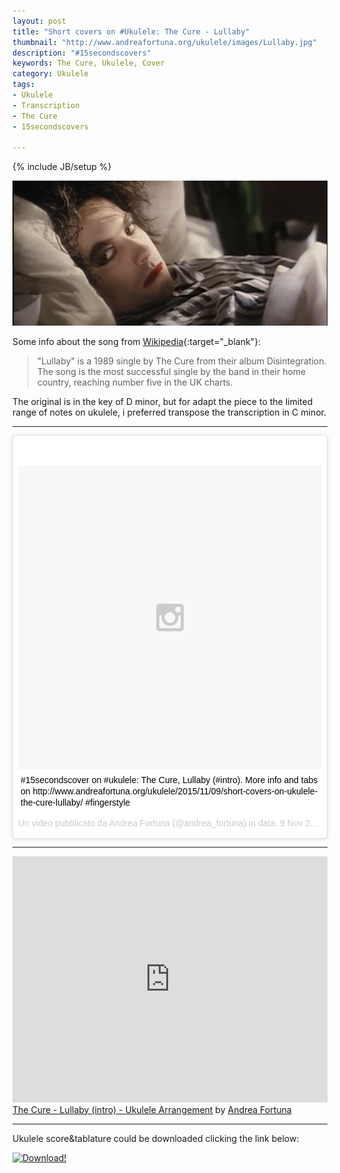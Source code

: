 ```yaml
---
layout: post
title: "Short covers on #Ukulele: The Cure - Lullaby"
thumbnail: "http://www.andreafortuna.org/ukulele/images/Lullaby.jpg"
description: "#15secondscovers"
keywords: The Cure, Ukulele, Cover
category: Ukulele
tags: 
- Ukulele
- Transcription
- The Cure
- 15secondscovers
 
---
```

{% include JB/setup %}


![Lullaby](/ukulele/images/Lullaby.jpg)
<!-- more -->

Some info about the song from [Wikipedia](https://en.wikipedia.org/wiki/Lullaby_%28The_Cure_song%29){:target="_blank"}:

>"Lullaby" is a 1989 single by The Cure from their album Disintegration. The song is the most successful single by the band in their home country, reaching number five in the UK charts.


The original is in the key of D minor, but for adapt the piece to the limited range of notes on ukulele, i preferred transpose the transcription in C minor.

<hr/>

<blockquote class="instagram-media" data-instgrm-captioned data-instgrm-version="5" style=" background:#FFF; border:0; border-radius:3px; box-shadow:0 0 1px 0 rgba(0,0,0,0.5),0 1px 10px 0 rgba(0,0,0,0.15); margin: 1px; max-width:658px; padding:0; width:99.375%; width:-webkit-calc(100% - 2px); width:calc(100% - 2px);"><div style="padding:8px;"> <div style=" background:#F8F8F8; line-height:0; margin-top:40px; padding:50.0% 0; text-align:center; width:100%;"> <div style=" background:url(data:image/png;base64,iVBORw0KGgoAAAANSUhEUgAAACwAAAAsCAMAAAApWqozAAAAGFBMVEUiIiI9PT0eHh4gIB4hIBkcHBwcHBwcHBydr+JQAAAACHRSTlMABA4YHyQsM5jtaMwAAADfSURBVDjL7ZVBEgMhCAQBAf//42xcNbpAqakcM0ftUmFAAIBE81IqBJdS3lS6zs3bIpB9WED3YYXFPmHRfT8sgyrCP1x8uEUxLMzNWElFOYCV6mHWWwMzdPEKHlhLw7NWJqkHc4uIZphavDzA2JPzUDsBZziNae2S6owH8xPmX8G7zzgKEOPUoYHvGz1TBCxMkd3kwNVbU0gKHkx+iZILf77IofhrY1nYFnB/lQPb79drWOyJVa/DAvg9B/rLB4cC+Nqgdz/TvBbBnr6GBReqn/nRmDgaQEej7WhonozjF+Y2I/fZou/qAAAAAElFTkSuQmCC); display:block; height:44px; margin:0 auto -44px; position:relative; top:-22px; width:44px;"></div></div> <p style=" margin:8px 0 0 0; padding:0 4px;"> <a href="https://instagram.com/p/926rsQiuaS/" style=" color:#000; font-family:Arial,sans-serif; font-size:14px; font-style:normal; font-weight:normal; line-height:17px; text-decoration:none; word-wrap:break-word;" target="_blank">#15secondscover on #ukulele: The Cure, Lullaby (#intro). More info and tabs on http://www.andreafortuna.org/ukulele/2015/11/09/short-covers-on-ukulele-the-cure-lullaby/ #fingerstyle</a></p> <p style=" color:#c9c8cd; font-family:Arial,sans-serif; font-size:14px; line-height:17px; margin-bottom:0; margin-top:8px; overflow:hidden; padding:8px 0 7px; text-align:center; text-overflow:ellipsis; white-space:nowrap;">Un video pubblicato da Andrea Fortuna (@andrea_fortuna) in data: <time style=" font-family:Arial,sans-serif; font-size:14px; line-height:17px;" datetime="2015-11-09T08:53:50+00:00">9 Nov 2015 alle ore 00:53 PST</time></p></div></blockquote>
<script async defer src="//platform.instagram.com/en_US/embeds.js"></script>

<hr/>

<iframe width="100%" height="394" src="https://musescore.com/user/3227656/scores/1376881/s/90cc03/embed" frameborder="0"></iframe><span><a href="https://musescore.com/user/3227656/scores/1376881/s/90cc03">The Cure - Lullaby (intro) - Ukulele Arrangement</a> by <a href="https://musescore.com/user/3227656">Andrea Fortuna</a></span> 

<hr/>

Ukulele score&tablature could be downloaded clicking the link below:

[![Download!](http://www.andreafortuna.org/images/Download-PDF-Button.png)](http://www.andreafortuna.org/ukulele/files/The_Cure_Lullaby.pdf)


